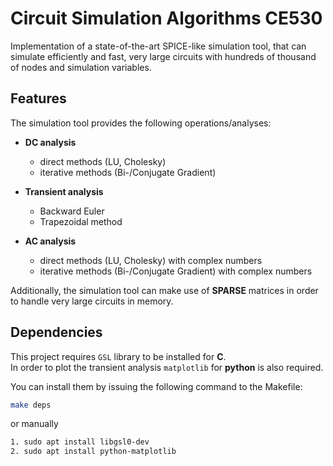 # Circuit Simulation Algorithms CE530 #

Implementation of a state-of-the-art SPICE-like simulation tool, that can simulate efficiently and fast, very large circuits with hundreds of thousand of nodes and simulation variables.

## Features ##

The simulation tool provides the following operations/analyses:

* **DC analysis**
    * direct methods (LU, Cholesky)
    * iterative methods (Bi-/Conjugate Gradient)

* **Transient analysis**
    * Backward Euler
    * Trapezoidal method

* **AC analysis**
    * direct methods (LU, Cholesky) with complex numbers 
    * iterative methods (Bi-/Conjugate Gradient) with complex numbers

Additionally, the simulation tool can make use of **SPARSE** matrices in order to handle very large circuits in memory.

## Dependencies ##

This project requires `GSL` library to be installed for **C**.  
In order to plot the transient analysis `matplotlib` for **python** is also required.


You can install them by issuing the following command to the Makefile:

```bash
make deps
```

or  manually

```bash
1. sudo apt install libgsl0-dev
2. sudo apt install python-matplotlib
```
